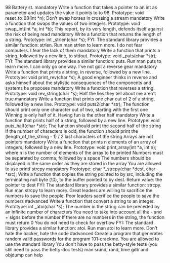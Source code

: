 98 Battery st. mandatory Write a function that takes a pointer to an int as parameter and updates the value it points to to 98. Prototype: void reset_to_98(int *n);
Don't swap horses in crossing a stream mandatory Write a function that swaps the values of two integers. Prototype: void swap_int(int *a, int *b);
This report, by its very length, defends itself against the risk of being read mandatory Write a function that returns the length of a string. Prototype: int _strlen(char *s); FYI: The standard library provides a similar function: strlen. Run man strlen to learn more.
I do not fear computers. I fear the lack of them mandatory Write a function that prints a string, followed by a new line, to stdout. Prototype: void _puts(char *str); FYI: The standard library provides a similar function: puts. Run man puts to learn more.
I can only go one way. I've not got a reverse gear mandatory Write a function that prints a string, in reverse, followed by a new line. Prototype: void print_rev(char *s);
A good engineer thinks in reverse and asks himself about the stylistic consequences of the components and systems he proposes mandatory Write a function that reverses a string. Prototype: void rev_string(char *s);
Half the lies they tell about me aren't true mandatory Write a function that prints one char out of 2 of a string, followed by a new line. Prototype: void puts2(char *str); The function should print only one character out of two, starting with the first one
Winning is only half of it. Having fun is the other half mandatory Write a function that prints half of a string, followed by a new line. Prototype: void puts_half(char *str); The function should print the second half of the string If the number of characters is odd, the function should print the (length_of_the_string - 1) / 2 last characters of the string
Arrays are not pointers mandatory Write a function that prints n elements of an array of integers, followed by a new line. Prototype: void print_array(int *a, int n); where n is the number of elements of the array to be printed Numbers must be separated by comma, followed by a space The numbers should be displayed in the same order as they are stored in the array You are allowed to use printf
strcpy mandatory Prototype: char *_strcpy(char *dest, char *src); Write a function that copies the string pointed to by src, including the terminating null byte (\0), to the buffer pointed to by dest. Return value: the pointer to dest FYI: The standard library provides a similar function: strcpy. Run man strcpy to learn more.
Great leaders are willing to sacrifice the numbers to save the people. Poor leaders sacrifice the people to save the numbers #advanced Write a function that convert a string to an integer. Prototype: int _atoi(char *s); The number in the string can be preceded by an infinite number of characters You need to take into account all the - and + signs before the number If there are no numbers in the string, the function must return 0 You do not need to check for overflow FYI: The standard library provides a similar function: atoi. Run man atoi to learn more.
Don't hate the hacker, hate the code #advanced Create a program that generates random valid passwords for the program 101-crackme. You are allowed to use the standard library You don't have to pass the betty-style tests (you still need to pass the betty-doc tests) man srand, rand, time gdb and objdump can help
